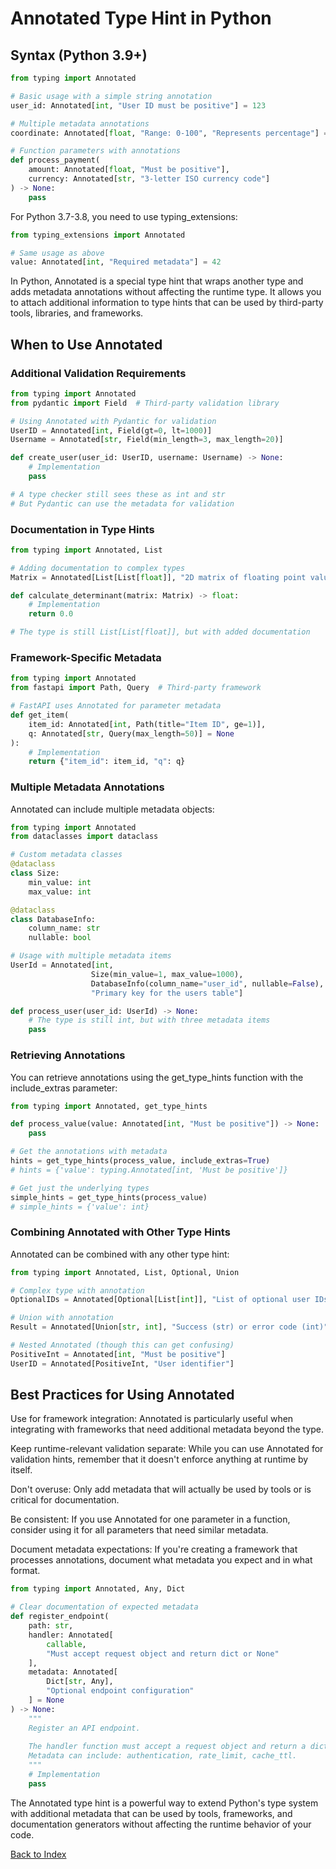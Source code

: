 # Annotated Type Hint in Python

## Syntax (Python 3.9+)
```python
from typing import Annotated

# Basic usage with a simple string annotation
user_id: Annotated[int, "User ID must be positive"] = 123

# Multiple metadata annotations
coordinate: Annotated[float, "Range: 0-100", "Represents percentage"] = 75.5

# Function parameters with annotations
def process_payment(
    amount: Annotated[float, "Must be positive"],
    currency: Annotated[str, "3-letter ISO currency code"]
) -> None:
    pass
```

For Python 3.7-3.8, you need to use typing_extensions:
```python
from typing_extensions import Annotated

# Same usage as above
value: Annotated[int, "Required metadata"] = 42
```

In Python, Annotated is a special type hint that wraps another type and adds metadata annotations without affecting the runtime type. It allows you to attach additional information to type hints that can be used by third-party tools, libraries, and frameworks.

## When to Use Annotated

### Additional Validation Requirements
```python
from typing import Annotated
from pydantic import Field  # Third-party validation library

# Using Annotated with Pydantic for validation
UserID = Annotated[int, Field(gt=0, lt=1000)]
Username = Annotated[str, Field(min_length=3, max_length=20)]

def create_user(user_id: UserID, username: Username) -> None:
    # Implementation
    pass

# A type checker still sees these as int and str
# But Pydantic can use the metadata for validation
```

### Documentation in Type Hints
```python
from typing import Annotated, List

# Adding documentation to complex types
Matrix = Annotated[List[List[float]], "2D matrix of floating point values"]

def calculate_determinant(matrix: Matrix) -> float:
    # Implementation
    return 0.0

# The type is still List[List[float]], but with added documentation
```

### Framework-Specific Metadata
```python
from typing import Annotated
from fastapi import Path, Query  # Third-party framework

# FastAPI uses Annotated for parameter metadata
def get_item(
    item_id: Annotated[int, Path(title="Item ID", ge=1)],
    q: Annotated[str, Query(max_length=50)] = None
):
    # Implementation
    return {"item_id": item_id, "q": q}
```

### Multiple Metadata Annotations
Annotated can include multiple metadata objects:
```python
from typing import Annotated
from dataclasses import dataclass

# Custom metadata classes
@dataclass
class Size:
    min_value: int
    max_value: int

@dataclass
class DatabaseInfo:
    column_name: str
    nullable: bool

# Usage with multiple metadata items
UserId = Annotated[int, 
                  Size(min_value=1, max_value=1000),
                  DatabaseInfo(column_name="user_id", nullable=False),
                  "Primary key for the users table"]

def process_user(user_id: UserId) -> None:
    # The type is still int, but with three metadata items
    pass
```

### Retrieving Annotations
You can retrieve annotations using the get_type_hints function with the include_extras parameter:
```python
from typing import Annotated, get_type_hints

def process_value(value: Annotated[int, "Must be positive"]) -> None:
    pass

# Get the annotations with metadata
hints = get_type_hints(process_value, include_extras=True)
# hints = {'value': typing.Annotated[int, 'Must be positive']}

# Get just the underlying types
simple_hints = get_type_hints(process_value)
# simple_hints = {'value': int}
```

### Combining Annotated with Other Type Hints
Annotated can be combined with any other type hint:
```python
from typing import Annotated, List, Optional, Union

# Complex type with annotation
OptionalIDs = Annotated[Optional[List[int]], "List of optional user IDs"]

# Union with annotation
Result = Annotated[Union[str, int], "Success (str) or error code (int)"]

# Nested Annotated (though this can get confusing)
PositiveInt = Annotated[int, "Must be positive"]
UserID = Annotated[PositiveInt, "User identifier"]
```

## Best Practices for Using Annotated
Use for framework integration: Annotated is particularly useful when integrating with frameworks that need additional metadata beyond the type.

Keep runtime-relevant validation separate: While you can use Annotated for validation hints, remember that it doesn't enforce anything at runtime by itself.

Don't overuse: Only add metadata that will actually be used by tools or is critical for documentation.

Be consistent: If you use Annotated for one parameter in a function, consider using it for all parameters that need similar metadata.

Document metadata expectations: If you're creating a framework that processes annotations, document what metadata you expect and in what format.

```python
from typing import Annotated, Any, Dict

# Clear documentation of expected metadata
def register_endpoint(
    path: str,
    handler: Annotated[
        callable,
        "Must accept request object and return dict or None"
    ],
    metadata: Annotated[
        Dict[str, Any],
        "Optional endpoint configuration"
    ] = None
) -> None:
    """
    Register an API endpoint.
    
    The handler function must accept a request object and return a dict or None.
    Metadata can include: authentication, rate_limit, cache_ttl.
    """
    # Implementation
    pass
```

The Annotated type hint is a powerful way to extend Python's type system with additional metadata that can be used by tools, frameworks, and documentation generators without affecting the runtime behavior of your code.


[Back to Index](../../README.md)
